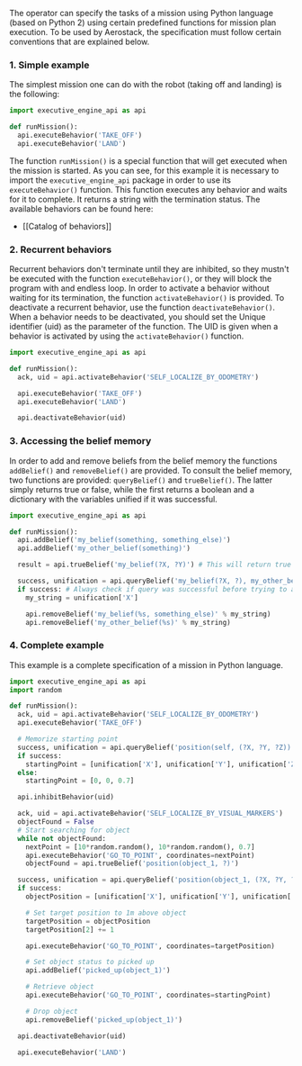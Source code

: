 The operator can specify the tasks of a mission using Python language (based on Python 2) using certain predefined functions for mission plan execution. To be used by Aerostack, the specification must follow certain conventions that are explained below.

### 1. Simple example

The simplest mission one can do with the robot (taking off and landing) is the following:

```python
import executive_engine_api as api

def runMission():
  api.executeBehavior('TAKE_OFF')
  api.executeBehavior('LAND')
```

The function `runMission()` is a special function that will get executed when the mission is started. As you can see, for this example it is necessary to import the `executive_engine_api` package in order to use its `executeBehavior()` function. This function executes any behavior and waits for it to complete. It returns a string with the termination status. The available behaviors can be found here:

- [[Catalog of behaviors]]

### 2. Recurrent behaviors

Recurrent behaviors don't terminate until they are inhibited, so they mustn't be executed with the function `executeBehavior()`, or they will block the program with and endless loop. In order to activate a behavior without waiting for its termination, the function `activateBehavior()` is provided. To deactivate a recurrent behavior, use the function `deactivateBehavior()`. When a behavior needs to be deactivated, you should set the Unique identifier (uid) as the parameter of the function. The UID is given when a behavior is activated by using the ```activateBehavior()``` function.

```python
import executive_engine_api as api

def runMission():
  ack, uid = api.activateBehavior('SELF_LOCALIZE_BY_ODOMETRY')

  api.executeBehavior('TAKE_OFF')
  api.executeBehavior('LAND')

  api.deactivateBehavior(uid)
```

### 3. Accessing the belief memory

In order to add and remove beliefs from the belief memory the functions `addBelief()` and `removeBelief()` are provided.
To consult the belief memory, two functions are provided: `queryBelief()` and `trueBelief()`. The latter simply returns true or false, while the first returns a boolean and a dictionary with the variables unified if it was successful.

```python
import executive_engine_api as api

def runMission():
  api.addBelief('my_belief(something, something_else)')
  api.addBelief('my_other_belief(something)')

  result = api.trueBelief('my_belief(?X, ?Y)') # This will return true

  success, unification = api.queryBelief('my_belief(?X, ?), my_other_belief(?X)')
  if success: # Always check if query was successful before trying to access the unification variables
    my_string = unification['X']

    api.removeBelief('my_belief(%s, something_else)' % my_string)
    api.removeBelief('my_other_belief(%s)' % my_string)

```


### 4. Complete example

This example is a complete specification of a mission in Python language.

```python
import executive_engine_api as api
import random

def runMission():
  ack, uid = api.activateBehavior('SELF_LOCALIZE_BY_ODOMETRY')
  api.executeBehavior('TAKE_OFF')

  # Memorize starting point
  success, unification = api.queryBelief('position(self, (?X, ?Y, ?Z))')
  if success:
    startingPoint = [unification['X'], unification['Y'], unification['Z']]
  else:
    startingPoint = [0, 0, 0.7]

  api.inhibitBehavior(uid)

  ack, uid = api.activateBehavior('SELF_LOCALIZE_BY_VISUAL_MARKERS')
  objectFound = False
  # Start searching for object
  while not objectFound:
    nextPoint = [10*random.random(), 10*random.random(), 0.7]
    api.executeBehavior('GO_TO_POINT', coordinates=nextPoint)
    objectFound = api.trueBelief('position(object_1, ?)')

  success, unification = api.queryBelief('position(object_1, (?X, ?Y, ?Z))')
  if success:
    objectPosition = [unification['X'], unification['Y'], unification['Z']]

    # Set target position to 1m above object
    targetPosition = objectPosition
    targetPosition[2] += 1

    api.executeBehavior('GO_TO_POINT', coordinates=targetPosition)

    # Set object status to picked up
    api.addBelief('picked_up(object_1)')

    # Retrieve object
    api.executeBehavior('GO_TO_POINT', coordinates=startingPoint)

    # Drop object
    api.removeBelief('picked_up(object_1)')

  api.deactivateBehavior(uid)

  api.executeBehavior('LAND')

```
